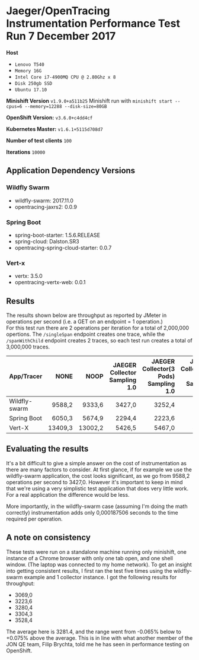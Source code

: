 # Jaeger/OpenTracing Instrumentation Performance Test Run 7 December 2017

**Host** 
+ `Lenovo T540`
+ `Memory 16G`
+ `Intel Core i7-4900MQ CPU @ 2.80Ghz x 8`
+ `Disk 250gb SSD`
+ `Ubuntu 17.10`

**Minishift Version**  `v1.9.0+a511b25` 
Minishift run with `minishift start --cpus=6 --memory=12288 --disk-size=80GB`

**OpenShift Version:** `v3.6.0+c4dd4cf`

**Kubernetes Master:** `v1.6.1+5115d708d7`

**Number of test clients** `100`

**Iterations** `10000`

## Application Dependency Versions
### Wildfly Swarm
+ wildfly-swarm: 2017.11.0
+ opentracing-jaxrs2: 0.0.9

### Spring Boot
+ spring-boot-starter: 1.5.6.RELEASE
+ spring-cloud: Dalston.SR3
+ opentracing-spring-cloud-starter: 0.0.7

### Vert-x
+ vertx: 3.5.0
+ opentracing-vertx-web: 0.0.1

## Results

The results shown below are throughput as reported by JMeter in operations per second (i.e. a GET on an endpoint = 1 operation.)  
For this test run there are 2 operations per iteration for a total of 2,000,000 opertions.  The `/singleSpan` endpoint 
creates one trace, while the `/spanWithChild` endpoint creates 2 traces, so each test run creates a total of 3,000,000 traces. 

| App/Tracer|NONE| NOOP| JAEGER Collector Sampling 1.0 |JAEGER Collector(3 Pods) Sampling 1.0 | JAEGER Collector(6 Pods) Sampling 1.0 |
| ------------- | -----:|-----:|-----:|-----:|-----:|
| Wildfly-swarm| 9588,2 | 9333,6 | 3427,0 | 3252,4 | 3024,4 | 
| Spring Boot| 6050,3 | 5674,9 | 2294,4 | 2223,6 | 2009,8 |
| Vert-X| 13409,3 | 13002,2 | 5426,5 | 5467,0 | 4589,2 | 

## Evaluating the results
It's a bit difficult to give a simple answer on the cost of instrumentation as there are many factors to consider.  At
first glance, if for example we use the wildfly-swarm application, the cost looks significant, as we go from 9588,2 
operations per second to 3427,0.  However it's important to keep in mind that we're using a very simplistic test application
that does very little work.  For a real application the difference would be less.

More importantly, in the wildfly-swarm case (assuming I'm doing the math correctly) instrumentation adds only 0,000187506 
seconds to the time required per operation.

## A note on consistency
These tests were run on a standalone machine running only minishift, one instance of a Chrome browser with only one
tab open, and one shell window.  (The laptop was connected to my home network).  To get an insight into getting consistent
results, I first ran the test five times using the wildfly-swarm example and 1 collector instance.  I got the following results for
throughput:

+ 3069,0
+ 3223,6
+ 3280,4
+ 3304,3
+ 3528,4

The average here is 3281.4, and the range went from -0.065% below to +0.075% above the average.  This is in line with what
another member of the JON QE team, Filip Brychta, told me he has seen in performance testing on OpenShift.









